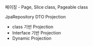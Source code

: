 페이징 - Page, Slice class, Pageable class


JpaRepository DTO Projection
- class 기반 Projection
- Interface 기반 Projection
- Dynamic Projection